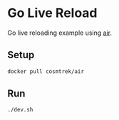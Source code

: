 # Go Live Reload

Go live reloading example using [air](https://github.com/air-verse/air).

## Setup

```sh
docker pull cosmtrek/air
```

## Run

```sh
./dev.sh
```
